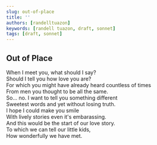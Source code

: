 ```yaml
---
slug: out-of-place
title: ''
authors: [randelltuazon]
keywords: [randell tuazon, draft, sonnet]
tags: [draft, sonnet]
---
```


## Out of Place

When I meet you, what should I say? <br/>
Should I tell you how love you are? <br/>
For which you might have already heard countless of times <br/>
From men you thought to be all the same. <br/>
So... no. I want to tell you something different <br/>
Sweetest words and yet without losing truth. <br/>
I hope I could make you smile <br/>
With lively stories even it's embarassing. <br/>
And this would be the start of our love story. <br/>
To which we can tell our little kids, <br/>
How wonderfully we have met. <br/>
